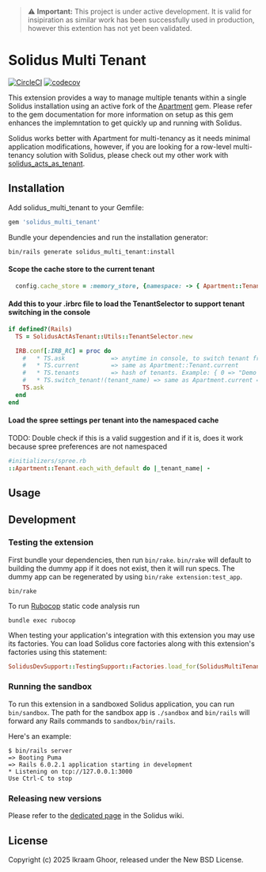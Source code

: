> ⚠️ **Important:** This project is under active development. It is valid for insipiration as similar work has been successfully used in production, however this extention has not yet been validated.


# Solidus Multi Tenant

[![CircleCI](https://circleci.com/gh/solidusio-contrib/solidus_multi_tenant.svg?style=shield)](https://circleci.com/gh/solidusio-contrib/solidus_multi_tenant)
[![codecov](https://codecov.io/gh/solidusio-contrib/solidus_multi_tenant/branch/main/graph/badge.svg)](https://codecov.io/gh/solidusio-contrib/solidus_multi_tenant)

This extension provides a way to manage multiple tenants within a single Solidus installation using an active fork of the [Apartment](https://github.com/rails-on-services/apartment) gem. Please refer to the gem documentation for more information on setup as this gem enhances the implemntation to get quickly up and running with Solidus.

Solidus works better with Apartment for multi-tenancy as it needs minimal application modifications, however, if you are looking for a row-level multi-tenancy solution with Solidus, please check out my other work with [solidus_acts_as_tenant](https://github.com/ikraamg/solidus_acts_as_tenant).

## Installation

Add solidus_multi_tenant to your Gemfile:

```ruby
gem 'solidus_multi_tenant'
```

Bundle your dependencies and run the installation generator:

```shell
bin/rails generate solidus_multi_tenant:install
```

#### Scope the cache store to the current tenant

```ruby
  config.cache_store = :memory_store, {namespace: -> { Apartment::Tenant.current }}
```

#### Add this to your .irbrc file to load the TenantSelector to support tenant switching in the console

```ruby
if defined?(Rails)
  TS = SolidusActAsTenant::Utils::TenantSelector.new

  IRB.conf[:IRB_RC] = proc do
    #   * TS.ask             => anytime in console, to switch tenant from a list
    #   * TS.current         => same as Apartment::Tenant.current
    #   * TS.tenants         => hash of tenants. Example: { 0 => "Demo Company" }
    #   * TS.switch_tenant!(tenant_name) => same as Apartment.current = Spree::Tenant.find_by(name: tenant_name)
    TS.ask
  end
end
```

#### Load the spree settings per tenant into the namespaced cache

TODO: Double check if this is a valid suggestion and if it is, does it work because spree preferences are not namespaced

```ruby
#initializers/spree.rb
::Apartment::Tenant.each_with_default do |_tenant_name| -
```

## Usage

<!-- Explain how to use your extension once it's been installed. -->

## Development

### Testing the extension

First bundle your dependencies, then run `bin/rake`. `bin/rake` will default to building the dummy
app if it does not exist, then it will run specs. The dummy app can be regenerated by using
`bin/rake extension:test_app`.

```shell
bin/rake
```

To run [Rubocop](https://github.com/bbatsov/rubocop) static code analysis run

```shell
bundle exec rubocop
```

When testing your application's integration with this extension you may use its factories.
You can load Solidus core factories along with this extension's factories using this statement:

```ruby
SolidusDevSupport::TestingSupport::Factories.load_for(SolidusMultiTenant::Engine)
```

### Running the sandbox

To run this extension in a sandboxed Solidus application, you can run `bin/sandbox`. The path for
the sandbox app is `./sandbox` and `bin/rails` will forward any Rails commands to
`sandbox/bin/rails`.

Here's an example:

```
$ bin/rails server
=> Booting Puma
=> Rails 6.0.2.1 application starting in development
* Listening on tcp://127.0.0.1:3000
Use Ctrl-C to stop
```

### Releasing new versions

Please refer to the [dedicated page](https://github.com/solidusio/solidus/wiki/How-to-release-extensions) in the Solidus wiki.

## License

Copyright (c) 2025 Ikraam Ghoor, released under the New BSD License.
